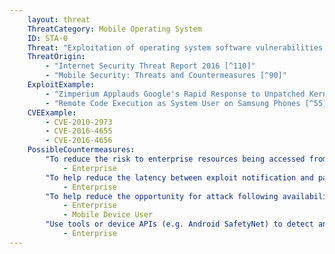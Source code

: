 ```yaml
---
    layout: threat
    ThreatCategory: Mobile Operating System
    ID: STA-0
    Threat: "Exploitation of operating system software vulnerabilities to gain escalated privileges."
    ThreatOrigin:
        - "Internet Security Threat Report 2016 [^110]"
        - "Mobile Security: Threats and Countermeasures [^90]"
    ExploitExample:
        - "Zimperium Applauds Google's Rapid Response to Unpatched Kernel Exploit [^213]"
        - "Remote Code Execution as System User on Samsung Phones [^55]"
    CVEExample:
        - CVE-2010-2973
        - CVE-2016-4655
        - CVE-2016-4656
    PossibleCountermeasures:
        "To reduce the risk to enterprise resources being accessed from vulnerable devices, deploy EMM/MDM solutions that can successfully enforce policies to monitor the OS version of devices and block enterprise connectivity from out-of-date devices or those with known-exploitable privilege escalation vulnerabilities.":
            - Enterprise
        "To help reduce the latency between exploit notification and patch availability, purchase devices from vendors/carriers who have committed to providing timely updates or who have known track records for prompt updates.":
            - Enterprise
        "To help reduce the opportunity for attack following availability of patches, configure automatic installation of, or, at a minimum, automatic notification of the availability of mobile OS security updates.":
            - Enterprise
            - Mobile Device User
        "Use tools or device APIs (e.g. Android SafetyNet) to detect and block enterprise connectivity from devices that fail attestation or integrity checks.":
            - Enterprise
---
```

